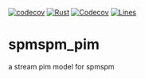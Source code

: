 [![codecov](https://codecov.io/github/shenjiangqiu/spmspm_pim/branch/main/graph/badge.svg?token=iCfOTtiz8F)](https://codecov.io/github/shenjiangqiu/spmspm_pim)
[![Rust](https://github.com/shenjiangqiu/spmspm_pim/actions/workflows/rust.yml/badge.svg)](https://github.com/shenjiangqiu/spmspm_pim/actions/workflows/rust.yml)
[![Codecov](https://github.com/shenjiangqiu/spmspm_pim/actions/workflows/codecov.yml/badge.svg)](https://github.com/shenjiangqiu/spmspm_pim/actions/workflows/codecov.yml)
[![Lines](https://tokei.rs/b1/github/shenjiangqiu/spmspm_pim?type=Rust)](https://github.com/shenjiangqiu/spmspm_pim)
# spmspm_pim
a stream pim model for spmspm
